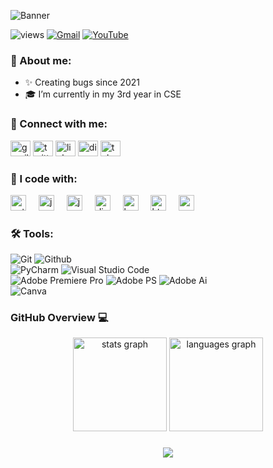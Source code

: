 
![Banner](https://github.com/404mahdi/404mahdi/assets/119351159/4ce2d55c-ebc1-489c-9355-27ede2e3c02c)

![views](https://komarev.com/ghpvc/?username=404mahdi&label=Profile%20views&color=0e75b6&style=flat)
[![Gmail](https://img.shields.io/badge/%20-Send%20Mail-black?color=14171A&labelColor=ef5350&logo=gmail&logoColor=ffffff)](mailto:business.mahdi.hasan@gmail.com)
[![YouTube](https://img.shields.io/badge/YouTube-g?logo=youtube&labelColor=red&color=black)](https://www.youtube.com/@404mahdi)
<!--[![LeetCode](https://img.shields.io/badge/-LeetCode-black?logo=leetcode&logoColor=white&labelColor=orange)](https://leetcode.com/mahdi404/)-->

###
<!--
<p align="left">I am Mahdi, a CSE undergrad from Bangladesh.</p>
-->


### 💬 About me:


- ✨ Creating bugs since 2021
- 🎓 I’m currently in my 3rd year in CSE




<!--
- 🔭 I’m currently working on ...
- 🌱 I’m currently learning ...
- 👯 I’m looking to collaborate on ...
- 🤔 I’m looking for help with ...
- 💬 Ask me about ...
- 📫 How to reach me: ...
- 😄 Pronouns: ...
- ⚡ Fun fact: ...
-->




### 🔗 Connect with me:


<div align="left">
  <a href="mailto: business.mahdi.hasan@gmail.com"><img src="https://raw.githubusercontent.com/maurodesouza/profile-readme-generator/master/src/assets/icons/social/gmail/default.svg" width="32" height="25" alt="gmail logo"  /></a>
    <a href="https://twitter.com/Mahdi_Meem" target="_blank"><img src="https://raw.githubusercontent.com/maurodesouza/profile-readme-generator/master/src/assets/icons/social/twitter/default.svg" width="32" height="25" alt="twitter logo"  /></a>
  <a href="https://www.linkedin.com/in/mahdi-meem/" target="_blank"><img src="https://raw.githubusercontent.com/maurodesouza/profile-readme-generator/master/src/assets/icons/social/linkedin/default.svg" width="32" height="25" alt="linkedin logo"  /></a>
  <a href="https://discord.com/users/796067750069927988" target="_blank"><img src="https://raw.githubusercontent.com/maurodesouza/profile-readme-generator/master/src/assets/icons/social/discord/default.svg" width="32" height="25" alt="discord logo"  /></a>
  <a href="https://t.me/ggwp_404" target="_blank"><img src="https://raw.githubusercontent.com/maurodesouza/profile-readme-generator/master/src/assets/icons/social/telegram/default.svg" width="32" height="25" alt="telegram logo"  /></a>
  <!--<img src="https://raw.githubusercontent.com/maurodesouza/profile-readme-generator/master/src/assets/icons/social/youtube/default.svg" width="32" height="25" alt="youtube logo"  />-->
</div>






### 📙 I code with:


<div align="left">
  <img src="https://cdn.jsdelivr.net/gh/devicons/devicon/icons/python/python-original.svg" height="25" alt="python logo"  />
  <img width="12" />
  <img src="https://cdn.jsdelivr.net/gh/devicons/devicon/icons/java/java-original.svg" height="25" alt="java logo"  />
  <img width="12" />
  <img src="https://cdn.jsdelivr.net/gh/devicons/devicon/icons/javascript/javascript-original.svg" height="25" alt="javascript logo"  />
  <img width="12" />
  <img src="https://cdn.jsdelivr.net/gh/devicons/devicon/icons/django/django-plain.svg" height="25" alt="django logo"  />
  <img width="12" />
  <img src="https://cdn.jsdelivr.net/gh/devicons/devicon/icons/bootstrap/bootstrap-original.svg" height="25" alt="bootstrap logo"  />
  <img width="12" />
  <img src="https://cdn.jsdelivr.net/gh/devicons/devicon/icons/html5/html5-original.svg" height="25" alt="html5 logo"  />
  <img width="12" />
  <img src="https://cdn.jsdelivr.net/gh/devicons/devicon/icons/css3/css3-original.svg" height="25" alt="css3 logo"  />
</div>







### 🛠️ Tools:


![Git](https://img.shields.io/badge/-Git-000000?style=flat&logo=git)
![Github](https://img.shields.io/badge/-Github-000000?style=flat&logo=github) <br />
![PyCharm](https://img.shields.io/badge/PyCharm-PyCharm?logo=pycharm&labelColor=black&color=black)
![Visual Studio Code](https://img.shields.io/badge/-Visual%20Studio%20Code-000005?style=flat&logo=visual%20studio%20code)<br />
![Adobe Premiere Pro](https://img.shields.io/badge/-Adobe%20Premiere%20Pro-000000?style=flat&logo=adobe%20premiere%20pro)
![Adobe PS](https://img.shields.io/badge/-Adobe%20Photoshop-000000?style=flat&logo=adobe%20photoshop)
![Adobe Ai](https://img.shields.io/badge/-Adobe%20Illustrator-000000?style=flat&logo=adobe%20illustrator) <br />
![Canva](https://img.shields.io/badge/-Canva-000000?style=flat&logo=canva)<br />




### GitHub Overview 💻



<div align="center">
  <img src="https://github-readme-stats.vercel.app/api?username=404mahdi&hide_title=false&hide_rank=false&show_icons=true&include_all_commits=true&count_private=true&disable_animations=false&theme=dracula&locale=en&hide_border=false&order=1" height="150" alt="stats graph"  />
  <img src="https://github-readme-stats.vercel.app/api/top-langs?username=404mahdi&locale=en&hide_title=false&layout=compact&card_width=320&langs_count=5&theme=dracula&hide_border=false&order=2" height="150" alt="languages graph"  />
</div>

###

<p align='center'><a href='https://github.com/404mahdi'><img src='https://streak-stats.demolab.com?user=404mahdi&theme=dark'></a></p>

